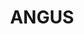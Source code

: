 ---
lastmod: '2025-04-06T06:05:20+00:00'
latitude: -33.672237
layout: suburb
longitude: 150.79576
postcode: '2765'
state: NSW
title: ANGUS
url: /nsw/angus/
---